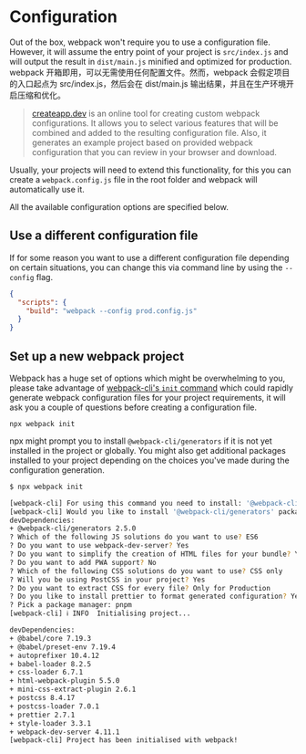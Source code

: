 # Configuration

Out of the box, webpack won't require you to use a configuration file. However, it will assume the entry point of your project is `src/index.js` and will output the result in `dist/main.js` minified and optimized for production.
webpack 开箱即用，可以无需使用任何配置文件。然而，webpack 会假定项目的入口起点为 src/index.js，然后会在 dist/main.js 输出结果，并且在生产环境开启压缩和优化。

> [createapp.dev](https://createapp.dev/webpack) is an online tool for creating custom webpack configurations. It allows you to select various features that will be combined and added to the resulting configuration file. Also, it generates an example project based on provided webpack configuration that you can review in your browser and download.

Usually, your projects will need to extend this functionality, for this you can create a `webpack.config.js` file in the root folder and webpack will automatically use it.

All the available configuration options are specified below.

## Use a different configuration file

If for some reason you want to use a different configuration file depending on certain situations, you can change this via command line by using the `--config` flag.

```json
{
  "scripts": {
    "build": "webpack --config prod.config.js"
  }
}
```

## Set up a new webpack project

Webpack has a huge set of options which might be overwhelming to you, please take advantage of [webpack-cli's `init` command](https://webpack.js.org/api/cli/#init) which could rapidly generate webpack configuration files for your project requirements, it will ask you a couple of questions before creating a configuration file.

```shell
npx webpack init
```

npx might prompt you to install `@webpack-cli/generators` if it is not yet installed in the project or globally. You might also get additional packages installed to your project depending on the choices you've made during the configuration generation.
```sh
$ npx webpack init

[webpack-cli] For using this command you need to install: '@webpack-cli/generators' package.
[webpack-cli] Would you like to install '@webpack-cli/generators' package? (That will run 'npm install -D @webpack-cli/generators') (Y/n)
devDependencies:
+ @webpack-cli/generators 2.5.0
? Which of the following JS solutions do you want to use? ES6
? Do you want to use webpack-dev-server? Yes
? Do you want to simplify the creation of HTML files for your bundle? Yes
? Do you want to add PWA support? No
? Which of the following CSS solutions do you want to use? CSS only
? Will you be using PostCSS in your project? Yes
? Do you want to extract CSS for every file? Only for Production
? Do you like to install prettier to format generated configuration? Yes
? Pick a package manager: pnpm
[webpack-cli] ℹ INFO  Initialising project...

devDependencies:
+ @babel/core 7.19.3
+ @babel/preset-env 7.19.4
+ autoprefixer 10.4.12
+ babel-loader 8.2.5
+ css-loader 6.7.1
+ html-webpack-plugin 5.5.0
+ mini-css-extract-plugin 2.6.1
+ postcss 8.4.17
+ postcss-loader 7.0.1
+ prettier 2.7.1
+ style-loader 3.3.1
+ webpack-dev-server 4.11.1
[webpack-cli] Project has been initialised with webpack!
```